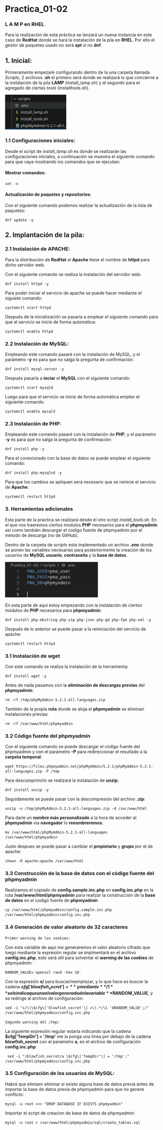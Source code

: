 
# Practica_01-02

### L A M P  en RHEL

Para la realización de esta práctica se lanzará un nueva instancia en este caso de **RedHat** donde se hará la instalación de la pila en **RHEL**. Por ello el gestor de paquetes usado no será **apt** si no **dnf**.

## 1. Inicial:

Primeramente empezaré configurando dentro de la una carpeta llamada *Scripts*, 2 archivos **.sh** el primero será donde se realizará lo que concierne a la instalación de la pila **LAMP** (install_lamp.sh) y el segundo para el agregado de ciertas *tools* (installtools.sh).

![](/images/ScriptsCarpeta.png)

### 1.1 Configuraciones iniciales:

Desde el script de *install_lamp.sh* es donde se realizarán las configuraciones iniciales, a continuación se muestra el siguiente comando para que vaya mostrando los comandos que se ejecutan:

#### Mostrar comandos:

```
set -x
```
#### Actualización de paquetes y repositorios:

Con el siguiente comando podemos realizar la actualización de la lista de paquetes:

```
dnf update -y
```

## 2. Implantación de la pila:

### 2.1 Instalación de APACHE:

Para la distribución de **RedHat** el **Apache** tiene el nombre de **httpd** para dicho servidor web.

Con el siguiente comando se realiza la instalación del servidor web:

```
dnf install httpd -y
```

Para poder iniciar el servicio de apache se puede hacer mediante el siguiete comando:

```
systemctl start httpd
```
Después de la inicialización se pasaría a emplear el siguiente comando para que el servicio se inicie de forma automática:

```
systemctl enable httpd
```

### 2.2 Instalación de MySQL:

Empleando este comando pasaré con la instalación de MySQL, y el parámetro **-y** es para que no salga la pregunta de confirmación:

```
dnf install mysql-server -y
```

Después pasaría a **inciar** el **MySQL** con el siguiente comando:

```
systemctl start mysqld
```

Luego para que el servicio se inicie de forma automática empleo el siguiente comando:

```
systemctl enable mysqld
```
### 2.3 Instalación de PHP:

Empleando este comando pasaré con la instalación de **PHP**, y el parámetro **-y** es para que no salga la pregunta de confirmación:

```
dnf install php -y
```

Para el conexionado con la base de datos se puede emplear el siguiente comando:

```
dnf install php-mysqlnd -y
```

Para que los cambios se apliquen será necesario que se reinicie el servicio de **Apache**:

```
systemctl restart httpd
```
### 3. Herramientas adicionales

Esta parte de la práctica se realizará desde el otro script *install_tools.sh*. En el que nos traeremos ciertos modulos **PHP** necesarios para el **phpmyadmin** asi como también descargar el codigo fuente de phpmyadmin por el metodo de descarga (no de GitHub).

Dentro de la carpeta de *scripts* esta implementado un archivo **.env** donde se ponen las variables necesarias para posteriormente la creación de los usuarios de **MySQL** **usuario**, **contraseña** y la **base de datos**.


![](/images/variables.png)

En esta parte de aquí estoy empezando con la instalación de ciertos módulos de **PHP** necesarios para **phpmyadmin**:

```
dnf install php-mbstring php-zip php-json php-gd php-fpm php-xml -y
```
Después de lo anterior se puede pasar a la reiniciación del servicio de apache:

```
systemctl restart httpd
```

### 3.1 Instalación de wget

Con este comando se realiza la instalación de la herramienta:

```
dnf install wget -y
```
Antes de nada pasamos con la **eliminación de descargas previas** del **phpmyadmin**:

```
rm -rf /tmp/phpMyAdmin-5.2.1-all-languages.zip
```
También de la propia **ruta** donde se aloja el **phpmyadmin** se eliminan instalaciones previas:

```
rm -rf /var/www/html/phpmyadmin
```
### 3.2 Código fuente del phpmyadmin

Con el siguiente comando se puede descargar el código fuente del phpmyadmin y con el parámetro **-P** para redireccionar el resultado a la **carpeta temporal**:
```
wget https://files.phpmyadmin.net/phpMyAdmin/5.2.1/phpMyAdmin-5.2.1-all-languages.zip -P /tmp
```

Para descomprimirlo se realizará la instalación de **unzip**:

```
dnf install unzip -y
```

Seguidamente se puede pasar con la descompresión del archivo **.zip**:

```
unzip -u /tmp/phpMyAdmin-5.2.1-all-languages.zip -d /var/www/html
```
Para darle un **nombre más personalizado** a la hora de acceder al **phpmyadmin** via **navegador** lo **renombreremos**:

```
mv /var/www/html/phpMyAdmin-5.2.1-all-languages /var/www/html/phpmyadmin
```
Justo despues se puede pasar a cambiar el **propietario** y **grupo** por el de apache:

```
chown -R apache:apache /var/www/html
```
### 3.3 Construcción de la base de datos con el código fuente del phpmyadmin

Realizamos el copiado de **config.sample.inc.php** en **config.inc.php** en la ruta **/var/www/html/phpmyadmin** para realizar la construcción de la **base de datos** en el codigo fuente de **phpmyadmin**

```
cp /var/www/html/phpmyadmin/config.sample.inc.php /var/www/html/phpmyadmin/config.inc.php
```
### 3.4 Generación de valor aleatorio de 32 caracteres

`Primer warning de las cookies:`

Con esta variable de aquí me generaremos el valor aleatorio cifrado que luego mediante la expresión regular se implmentará en el archivo
**config.inc.php**, esto será útil para solventar el **warning de las cookies** de phpmyadmin:

```
RANDOM_VALUE=`openssl rand -hex 16`
```
Con la expresión **s/** para buscar/reemplazar, y lo que hace es buscar la cadena
**$cfg['blowfish_secret'] =** y mediante **/1** se le indica que una el valor generado de la variable **$RANDOM_VALUE**, y se redirige al archivo de configuración:
```
sed -i "s/\(\$cfg\['blowfish_secret'\] =\).*/\1 '$RANDOM_VALUE';/" /var/www/html/phpmyadmin/config.inc.php
```
`Segundo warning del /tmp:`

La siguiente expresión regular estaría indicando que la cadena **$cfg['TempDir'] = '/tmp'** me la ponga una linea por debajo de la cadena **blowfish_secret** con el parametro **a**, en el archivo de configuración **config.inc.php**:

```
 sed -i "/blowfish_secret/a \$cfg\['TempDir'\] = '/tmp';" /var/www/html/phpmyadmin/config.inc.php 
 ```
 ### 3.5 Configuración de los usuarios de MySQL:

 Habrá que elimianr eliminar si existe alguna base de datos previa antes de importar la base de datos previa de phpmyadmin para que no genere conflicto:

```
mysql -u root <<< "DROP DATABASE IF EXISTS phpmyadmin"
```
Importar el script de creacion de base de datos de phpmyadmin:

```
mysql -u root < /var/www/html/phpmyadmin/sql/create_tables.sql
```
